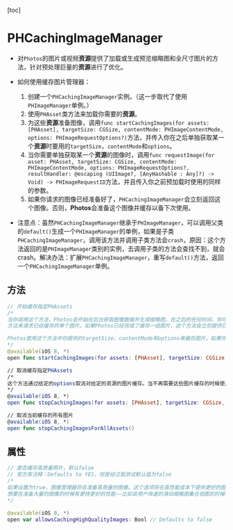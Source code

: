 [toc]

# PHCachingImageManager

-   对`Photos`的图片或视频**资源**提供了加载或生成预览缩略图和全尺寸图片的方法，针对预处理巨量的**资源**进行了优化。

-   如何使用缓存图片管理器：
    1.  创建一个`PHCachingImageManager`实例。（这一步取代了使用`PHImageManager`单例。）
    2.  使用`PHAsset`类方法来加载你需要的**资源**。
    3.  为这些**资源**准备图像，调用`func startCachingImages(for assets: [PHAsset], targetSize: CGSize, contentMode: PHImageContentMode, options: PHImageRequestOptions?)`方法，并传入你在之后单独获取某一个**资源**时要用的`targetSize`，`contentMode`和`options`。
    4.  当你需要单独获取某一个**资源**的图像时，调用`func requestImage(for asset: PHAsset, targetSize: CGSize, contentMode: PHImageContentMode, options: PHImageRequestOptions?, resultHandler: @escaping (UIImage?, [AnyHashable : Any]?) -> Void) -> PHImageRequestID`方法，并且传入你之前预加载时使用的同样的参数。
    5.  如果你请求的图像已经准备好了，`PHCachingImageManager`会立刻返回这个图像。否则，**Photos**会准备这个图像并缓存以备下次使用。
-   注意点：虽然`PHCachingImageManager`继承于`PHImageManager`，可以调用父类的`default()`生成一个`PHImageManager`的单例，如果是子类`PHCachingImageManager`，调用该方法并调用子类方法会`crash`，原因：这个方法返回的是`PHImageManager`类别的实例，去调用子类的方法会查找不到，就会crash。解决办法：扩展`PHCachingImageManager`，重写`default()`方法，返回一个`PHCachingImageManager`单例。

## 方法

```swift
// 开始缓存指定PHAssets
/*
当你调用这个方法，Photos会开始在后台获取图像数据并生成缩略图。在之后的任何时间，你可以使用- (PHImageRequestID)requestImageForAsset:(PHAsset *)asset targetSize:(CGSize)targetSize contentMode:(PHImageContentMode)contentMode options:(PHImageRequestOptions *)options resultHandler:(void (^)(UIImage *result, NSDictionary *info))resultHandler;
方法来请求已经缓存的单个图片。如果Photos已经完成了缓存一组图片，这个方法会立刻提供已经缓存的图像。

Photos使用这个方法中你提供的targetSize、contentMode和options来缓存图片。如果你在之后请求图片时，例如，使用不同的targetSize调用这个方法，Photos都不会使用已经缓存的图片，而是获取或生成一个新的图片。
*/
@available(iOS 8, *)
open func startCachingImages(for assets: [PHAsset], targetSize: CGSize, contentMode: PHImageContentMode, options: PHImageRequestOptions?)

// 取消缓存指定PHAssets
/*
这个方法通过给定的options取消对给定的资源的图片缓存。当不再需要这些图片缓存的时候使用这个方法来取消缓存（有可能正在缓存过程中）。
*/
@available(iOS 8, *)
open func stopCachingImages(for assets: [PHAsset], targetSize: CGSize, contentMode: PHImageContentMode, options: PHImageRequestOptions?)

// 取消当前缓存的所有图片
@available(iOS 8, *)
open func stopCachingImagesForAllAssets()
```

## 属性

```swift
// 是否缓存高质量照片，默认false
// 官方库注释：Defaults to YES，但是经过我测试默认值为false
/*
如果设置为true，图像管理器将会准备高质量的图像。这个选项将在高性能成本下提供更好的图像。
想要在准备大量的图像的时候有更快更好的性能——比如说用户快速的滑动缩略图集合视图的时候——设置这个属性为false。
*/

@available(iOS 8, *)
open var allowsCachingHighQualityImages: Bool // Defaults to false
```

